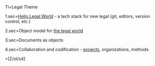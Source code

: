 Ti=Legal Theme

1.sec=<a href="index.php?action=doc&file=S/About/Conference/Theme/Legal_HelloWorld_0.md">Hello Legal World</a> - a tech stack for new legal (git, editors, version control, etc.) 

2.sec=Object model for <a href="index.php?action=doc&file=S/About/Conference/Theme/Legal_ObjectModel_0.md">the legal world</a>

3.sec=Documents as objects

4.sec=Collaboration and codification - <a href="https://github.com/CommonAccord/Cmacc-Org/tree/master/Doc/S/Link/Project/List_0.md">projects</a>, organizations, methods

=[Z/ol/s4]